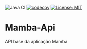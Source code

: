 ![Java CI](https://github.com/MambaTickets/Mamba-Api/workflows/Java%20CI/badge.svg)
[![codecov](https://codecov.io/gh/MambaTickets/Mamba-Api/branch/master/graph/badge.svg)](https://codecov.io/gh/MambaTickets/Mamba-Api)
[![License: MIT](https://img.shields.io/badge/License-MIT-yellow.svg)](https://opensource.org/licenses/MIT)

# Mamba-Api
API base da aplicação Mamba
